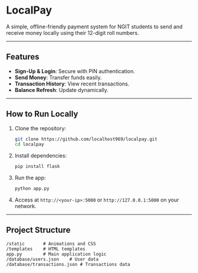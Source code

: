 # LocalPay

A simple, offline-friendly payment system for NGIT students to send and receive money locally using their 12-digit roll numbers.

---

## Features

- **Sign-Up & Login**: Secure with PIN authentication.
- **Send Money**: Transfer funds easily.
- **Transaction History**: View recent transactions.
- **Balance Refresh**: Update dynamically.

---

## How to Run Locally

1. Clone the repository:
   ```bash
   git clone https://github.com/localhost969/localpay.git
   cd localpay
   ```
2. Install dependencies:
   ```bash
   pip install flask
   ```
3. Run the app:
   ```bash
   python app.py
   ```
4. Access at `http://<your-ip>:5000` or `http://127.0.0.1:5000` on your network.
             

---

## Project Structure

```
/static       # Animations and CSS
/templates    # HTML templates
app.py        # Main application logic
/database/users.json    # User data
/database/transactions.json # Transactions data
```



